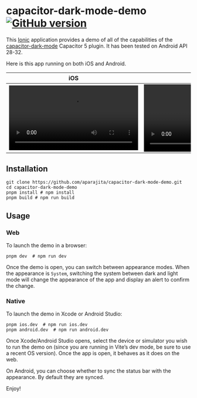 <div class="markdown-body">

# capacitor-dark-mode-demo&nbsp;&nbsp;[![GitHub version](https://badge.fury.io/gh/aparajita%2Fcapacitor-dark-mode-demo.svg)](https://badge.fury.io/gh/aparajita%2Fcapacitor-dark-mode-demo)

This [Ionic](https://ionicframework.com) application provides a demo of all of the capabilities of the [capacitor-dark-mode](https://github.com/aparajita/capacitor-dark-mode) Capacitor 5 plugin. It has been tested on Android API 28-32.

Here is this app running on both iOS and Android.

| iOS                                                                                                                            | Android                                                                                                                        |
| ------------------------------------------------------------------------------------------------------------------------------ | ------------------------------------------------------------------------------------------------------------------------------ |
| <video src="https://user-images.githubusercontent.com/22218/180627865-9315f4e6-e0bd-49a7-bf3f-166406e3d22b.mp4" width="352" /> | <video src="https://user-images.githubusercontent.com/22218/180627873-64e677ee-476a-400e-9949-1aef53a5dcaa.mp4" width="365" /> |

## Installation

```shell
git clone https://github.com/aparajita/capacitor-dark-mode-demo.git
cd capacitor-dark-mode-demo
pnpm install # npm install
pnpm build # npm run build
```

## Usage

### Web

To launch the demo in a browser:

```shell
pnpm dev  # npm run dev
```

Once the demo is open, you can switch between appearance modes. When the appearance is `System`, switching the system between dark and light mode will change the appearance of the app and display an alert to confirm the change.

### Native

To launch the demo in Xcode or Android Studio:

```shell
pnpm ios.dev  # npm run ios.dev
pnpm android.dev  # npm run android.dev
```

Once Xcode/Android Studio opens, select the device or simulator you wish to run the demo on (since you are running in Vite’s dev mode, be sure to use a recent OS version). Once the app is open, it behaves as it does on the web.

On Android, you can choose whether to sync the status bar with the appearance. By default they are synced.

Enjoy!

</div>
